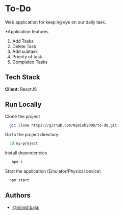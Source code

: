 # To-Do

Web application for keeping eye on our daily task.


*Application features 
1. Add Tasks
2. Delete Task
3. Add subtask
4. Priority of task
5. Completed Tasks

## Tech Stack

**Client:** ReactJS


## Run Locally

Clone the project

```bash
  git clone https://github.com/Nimish2000/to-do.git
```

Go to the project directory

```bash
  cd my-project
```

Install dependencies

```bash
   npm i
```

Start the application (Emulator/Physical device)

```bash
  npm start 
```

## Authors

- [@nimishbajaj](https://www.github.com/octokatherine)

